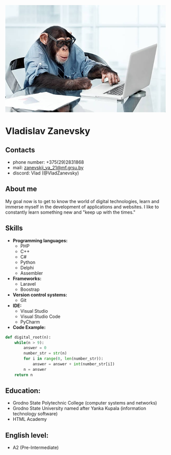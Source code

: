 ![avatarka](./assets/images/avatarka.jpg)
# Vladislav Zanevsky
## **Contacts**
* phone number: +375(29)2831868
* mail: zanevskij_va_21@mf.grsu.by
* discord: Vlad (@VladZanevsky)
## **About me**
My goal now is to get to know the world of digital technologies, learn and immerse myself in the development of applications and websites. I like to constantly learn something new and "keep up with the times."
## **Skills**
* **Programming languages:**
    * PHP
    * C++
    * C#
    * Python
    * Delphi
    * Assembler
* **Frameworks:**
    * Laravel
    * Boostrap
* **Version control systems:**
    * Git
* **IDE:**
    * Visual Studio
    * Visual Studio Code
    * PyCharm
* **Code Example:**
```python
def digital_root(n):
    while(n > 9):
        answer = 0
        number_str = str(n)
        for i in range(0, len(number_str)):
            answer = answer + int(number_str[i])
        n = answer
    return n
```
## **Education:**
* Grodno State Polytechnic College (computer systems and networks)
* Grodno State University named after Yanka Kupala (information technology software)
* HTML Academy
## **English level:**
* A2 (Pre-Intermediate)